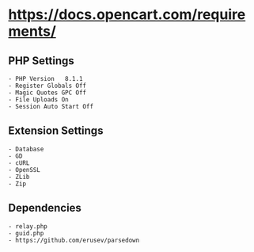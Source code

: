 # https://docs.opencart.com/requirements/

## PHP Settings

    - PHP Version	8.1.1
    - Register Globals Off
    - Magic Quotes GPC Off
    - File Uploads On
    - Session Auto Start Off

## Extension Settings

    - Database
    - GD
    - cURL
    - OpenSSL
    - ZLib
    - Zip

## Dependencies

    - relay.php
    - guid.php
    - https://github.com/erusev/parsedown
